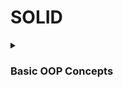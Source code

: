 # SOLID

<details><summary> 

### Basic OOP Concepts 
</summary>

<details><summary> 


### **Class and Object**
 </summary>

```python
class Employee: #// this is a class
    pass
```

### **Class attribute**
```python
class Employee: #// this is a class
    company_name = 'BST' #// this is class attribute

emp1 = Employee()   #// this is an object
emp2 = Employee()   #// this is an object

print(emp1.company_name)
print(emp2.company_name)
```
> output
```
  'BST'
  'BST'
```

### **Instance attribute**
```python
class Employee: #// this is a class
    company_name = 'BST' #// this is class attribute

emp1 = Employee()   #// this is an object
emp2 = Employee()   #// this is an object

emp1.name = 'rick'  #// this is a instance attribute

print(emp1.company_name)
print(emp2.company_name)
   
print(emp1.name)   
print(emp2.name) 
```
There is a one instace attribute so it will throw an attribute for emp2.name which is not exist !
> output
```
BST
BST
rick
Traceback (most recent call last):
  File "/_path_/SOLID/file_name.py", line 13, in <module>
    print(emp2.name)   
AttributeError: 'Employee' object has no attribute 'name'
```
Pythonic way of declaring attribute 

```python
class Employee: #// this is a class
    pass

emp1 = Employee()   #// this is an object
emp2 = Employee()   #// this is an object

Employee.company_name = 'BST' #// this is class attribute

emp1.name = 'Rick'       #// this is an instance attribute
emp1.lastname ='Bernard' #// this is an instance attribute
emp2.name = 'Morty'      #// this is an instance attribute
emp2.lastname = 'Meyer'  #// this is an instance attribute

print(emp1.company_name)
print(emp2.company_name)
   
print(emp1.name +' '+emp1.lastname)   
print(emp2.name +' '+emp2.lastname)   
```
```
BST
BST
Rick Bernard
Morty Meyer
```
**But this kind of declaration are not practical to use because it violate DRY (don't repeat youself) method
and create much complexity.**

* class varibles preferes to declare before the all methods

* for instace attribute it is recommand to use __init__ method in a class,when every time creating an instaces 
it variables are automatically assigned

```python
class Employee:               #// this is a class
    company_name = 'BST'      #// this is class attribute
    
    def __init__(self,name,lastname) -> None:
        self.name = name              #// this is an instance attribute
        self.lastname = lastname      #// this is an instance attribute
        
emp1 = Employee('Rick','Bernard')     #// this is an object with instance attributes
emp2 = Employee('Morty','Meyer')      #// this is an object with instance attributes


print(emp1.company_name)
print(emp2.company_name)
   
print(emp1.name +' '+emp1.lastname)   
print(emp2.name +' '+emp2.lastname)     
```
```
BST
BST
Rick Bernard
Morty Meyer
```

```python
class Employee:           #// this is a class
    company_name = 'BST'  #// this is class attribute
    
emp1 = Employee()         #// this is an object

print(emp1.__dict__)      #// this printout the instace attriute as a dictionary which is none this point
print(emp1.company_name)  #// this print out class attribute

emp1.company_name = 'new company' #// this ia an instance attribute

print(emp1.__dict__)      #// this printout the instace attriute as a dictionary
print(emp1.company_name)  #// this printout the instace attriute 

print(Employee.company_name) #// this print out class attribute
```
```
{}
BST
{'company_name': 'new company'}
new company
BST
```
</details>

<details><summary> 

### **Python Inheritance**
 </summary>


to have inheretance there should be a relationship within base class and child classes<br>
ex:-<br>
animal is base class to dog,cat and fish these child classes<br> 
vehical is base class to car,van and boat child classes 

```python
class Animal:                     #// this is the base class / super class
    
    def __init__(self,age,sex) -> None: #// instance attributes
        self.age = age
        self.sex = sex
        
    def activity(self):
        return f"i can walk and my age {self.age} and i am a {self.sex}"
    
    
class Dog(Animal):                 #// this is the inheretance 
    
    def activity(self):
        return super().activity()  #// this call the superclass/baseclass method 

class Fish(Animal):

    def __init__(self, age, sex) -> None: #// this call the super class init method
        super().__init__(age, sex)

    def activity(self):            #// this is method overriding
        return f"i can swim and my age {self.age} and i am a {self.sex}"

        
dog = Dog(15,'male')  #// this is object/instance to child class
fish = Fish(5,'female')  #// this is object/instance to child class

print(dog.activity())
print(fish.activity())
```
>output
```
"i can walk and my age 15 and i am a male"
"i can swim and my age 5 and i am a female"
```
super() method will get the super class / base class method  to child class.

if there same method in child class we can either call super class method or override the method.

uses of inheritance 
> 1.) since child class can inherete all the functionaly from parent class it allows code reusability <br>
> 2.) once functionality developed we can simply inherete it no need to reinvete the wheel, this way code become much cleaner <br>
> 3.) since we can inherete useful functionality to child class need to write other requireds funcitonaliy to the child class <br>
</details>

<details><summary>

### **Python Polymorphism**
 </summary>

the word polymorphism meaning is many-forms it means that every functions or classes either it built into user define it should be handle many senarios, 

>built in
```python
#// here we looks into len() built-in function
print(len('string'))           
print(len(['l','i','s','t']))
# // len function can handle string, list, tuples and many more data types 
```
>output
```
6
4
```
#### user define
```python
def add(x,y,z=0,a=0):
    return x+y+z+a

print(add(1,2))
print(add(1,2,5))
#// define function can handle more inputs
```
>output
```
3
8
```
#### classes
```python
class SriLanka():
	def capital(self):
		print("Colombo is the capital of Sri Lanka.")

	def language(self):
		print("Sinhala is the most widely spoken language of Sri Lanka.")

	def status(self):
		print("Sri Lanka is a developing country.")

class USA():
	def capital(self):
		print("Washington, D.C. is the capital of USA.")

	def language(self):
		print("English is the primary language of USA.")

	def status(self):
		print("USA is a developed country.")

def func(obj):    #// this is a example for duck typing in polymorsim 
	obj.capital()
	obj.language()
	obj.status()

obj_sri = SriLanka()
obj_usa = USA()

func(obj_sri)
func(obj_usa)

```
>output
```
Colombo is the capital of Sri Lanka.
Sinhala is the most widely spoken language of Sri Lanka.
Sri Lanka is a developing country.
Washington, D.C. is the capital of USA.
English is the primary language of USA.
USA is a developed country.
```

<details><summary> 

###  ways of implementing polymorphism in python 
</summary>
<details><summary>

#### Duck typing
</summary>

```python
class person01:
    def code(self,idea):
        idea.execute()
        
class person02:
    def execute(self): 
        print("Practice make everything perfect")

idea = person02() #// create person02 object

quote = person01()#// person01 object

quote.code(idea)#// calling the function by giving idea as the argument.
```
>output
```
Practice make everything perfect
```
Duck typing is a concept that says that "type" of the object is a matter of concern only at runtime.
the idea is that you don't need a type in order to invoke an existing method on an object if a method is defined on it, it can invoke.
</details><details><summary>

#### Operator overloading
</summary>

```python
class Vehical:
    def __init__(self,fare):
        self.fare = fare
    #// operator + overloading 
    def __add__(self,other):   
        return self.fare + other.fare
    #// operator < overloading
    def __lt__(self,other):
        return self.fare < other.fare
        
bus = Vehical(50)
car = Vehical(30)

total_fare = bus + car #// objects with operators 
is_gerater = bus < car #// objects with operators 

print(total_fare)
print(is_gerater)
```
>output
```
80
False
```
if we does not operator overloading + ,< or any other operator in user-define class it does not work instead return TypeError 
</details><details><summary>

#### Method Overloading
</summary>

```python
class Cal:
    def total(self,a=0,b=0,c=0): #// this is method overloading 
        return int(a+b+c)
    
    
c = Cal()
print(c.total())
print(c.total(1))
print(c.total(1,2))
print(c.total(1,2,3))
```
>output
```
0
1
3
6
```
</details>
<details><summary>

#### Method overiding
</summary>

```python
class HardWork:
    def __init__(self) -> None:
        self.value = "hard work beats talent"
        
    def practice(self):
        print(self.value)
        
    def consistency(self): #// this method override by child class "consistency" method
        print('Never stop working hard')
        
class Programming(HardWork):
    
    def consistency(self):#// this method overriding the base class "consistency" method
        print('never stop working hard for your dreams...!')
    
python = Programming()

python.practice()
python.consistency()
```
>output
```
hard work beats talent
never stop working hard for your dreams...!
```
method overriding help us to access and change the parent class logics whatever we need.
</details>
</details>
</details>
Coupling
Cohesion
Association
Aggregation
Composition
</details>


